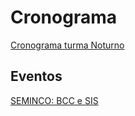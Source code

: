 [SEMINCO: BCC e SIS]: <https://github.com/dalton-reis/dalton-reis/blob/main/_._/seminco.md> "SEMINCO: BCC e SIS"  
<!-- [Semana Acadêmica]: <https://github.com/dalton-reis/dalton-reis/blob/main/_._/semanaAcademica.md> "Semana Acadêmica"  -->
<!-- [Escola Regional de Engenharia de Software - ERES]: <https://eres-sbc-br.github.io/eres2022/> "Escola Regional de Engenharia de Software - ERES"  -->

# Cronograma

<!-- [Cronograma turma Matutino](cg_cronograma_mat.pdf "Cronograma turma Matutino") -->  
[Cronograma turma Noturno](rv_cronograma_not.pdf "Cronograma turma Noturno")  

## Eventos

[SEMINCO: BCC e SIS]  
<!-- [Semana Acadêmica]  -->
<!-- [Escola Regional de Engenharia de Software - ERES]  -->
